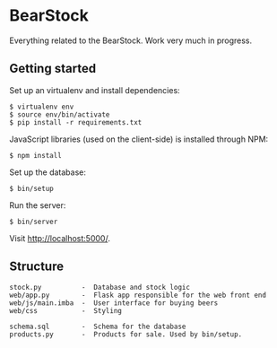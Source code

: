 # BearStock

Everything related to the BearStock. Work very much in progress.

## Getting started

Set up an virtualenv and install dependencies:

```
$ virtualenv env
$ source env/bin/activate
$ pip install -r requirements.txt
```

JavaScript libraries (used on the client-side) is installed through NPM:

```
$ npm install
```

Set up the database:

```
$ bin/setup
```

Run the server:

```
$ bin/server
```

Visit <http://localhost:5000/>.

## Structure

```
stock.py          -  Database and stock logic
web/app.py        -  Flask app responsible for the web front end
web/js/main.imba  -  User interface for buying beers
web/css           -  Styling

schema.sql        -  Schema for the database
products.py       -  Products for sale. Used by bin/setup.
```
